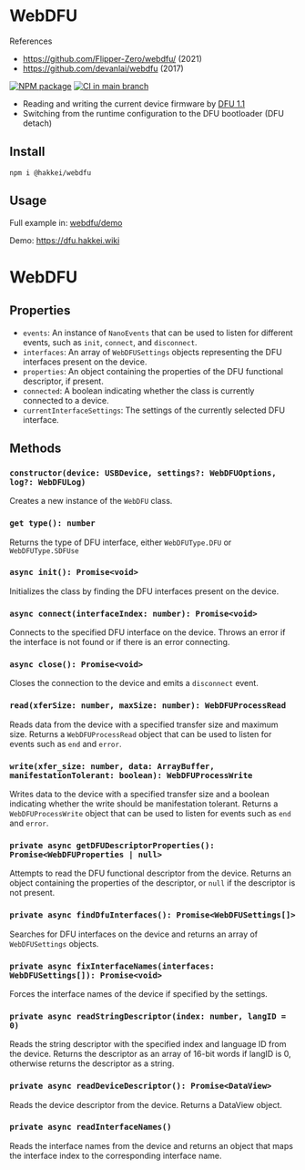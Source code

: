 # WebDFU

References
- https://github.com/Flipper-Zero/webdfu/ (2021)
- https://github.com/devanlai/webdfu (2017)

[![NPM package](https://img.shields.io/npm/v/dfu)](https://www.npmjs.com/package/dfu)
[![CI in main branch](https://github.com/Flipper-Zero/webdfu/actions/workflows/main.yml/badge.svg)](https://github.com/Flipper-Zero/webdfu/actions/workflows/main.yml)

- Reading and writing the current device firmware by [DFU 1.1](https://www.usb.org/sites/default/files/DFU_1.1.pdf)
- Switching from the runtime configuration to the DFU bootloader (DFU detach)

## Install

```shell
npm i @hakkei/webdfu
```

## Usage

Full example in: [webdfu/demo](https://github.com/hakkei-co/hke-webdfu/tree/main/demo)

Demo: https://dfu.hakkei.wiki


# WebDFU

## Properties

- `events`: An instance of `NanoEvents` that can be used to listen for different events, such as `init`, `connect`, and `disconnect`.
- `interfaces`: An array of `WebDFUSettings` objects representing the DFU interfaces present on the device.
- `properties`: An object containing the properties of the DFU functional descriptor, if present.
- `connected`: A boolean indicating whether the class is currently connected to a device.
- `currentInterfaceSettings`: The settings of the currently selected DFU interface.

## Methods

### `constructor(device: USBDevice, settings?: WebDFUOptions, log?: WebDFULog)`

Creates a new instance of the `WebDFU` class.

### `get type(): number`

Returns the type of DFU interface, either `WebDFUType.DFU` or `WebDFUType.SDFUse`

### `async init(): Promise<void>`

Initializes the class by finding the DFU interfaces present on the device.

### `async connect(interfaceIndex: number): Promise<void>`

Connects to the specified DFU interface on the device. Throws an error if the interface is not found or if there is an error connecting.

### `async close(): Promise<void>`

Closes the connection to the device and emits a `disconnect` event.

### `read(xferSize: number, maxSize: number): WebDFUProcessRead`

Reads data from the device with a specified transfer size and maximum size. Returns a `WebDFUProcessRead` object that can be used to listen for events such as `end` and `error`.

### `write(xfer_size: number, data: ArrayBuffer, manifestationTolerant: boolean): WebDFUProcessWrite`

Writes data to the device with a specified transfer size and a boolean indicating whether the write should be manifestation tolerant. Returns a `WebDFUProcessWrite` object that can be used to listen for events such as `end` and `error`.

### `private async getDFUDescriptorProperties(): Promise<WebDFUProperties | null>`

Attempts to read the DFU functional descriptor from the device. Returns an object containing the properties of the descriptor, or `null` if the descriptor is not present.

### `private async findDfuInterfaces(): Promise<WebDFUSettings[]>`

Searches for DFU interfaces on the device and returns an array of `WebDFUSettings` objects.

### `private async fixInterfaceNames(interfaces: WebDFUSettings[]): Promise<void>`

Forces the interface names of the device if specified by the settings.

### `private async readStringDescriptor(index: number, langID = 0)`

Reads the string descriptor with the specified index and language ID from the device. Returns the descriptor as an array of 16-bit words if langID is 0, otherwise returns the descriptor as a string.

### `private async readDeviceDescriptor(): Promise<DataView>`

Reads the device descriptor from the device. Returns a DataView object.

### `private async readInterfaceNames()`

Reads the interface names from the device and returns an object that maps the interface index to the corresponding interface name.



